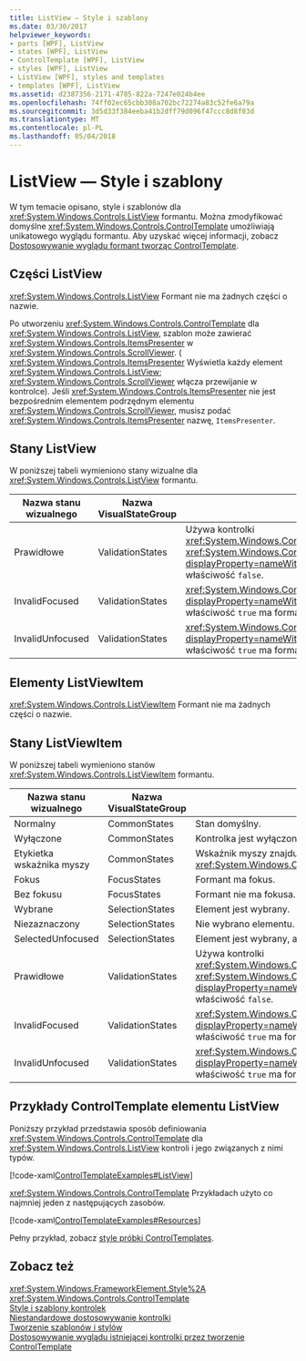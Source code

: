 ```yaml
---
title: ListView — Style i szablony
ms.date: 03/30/2017
helpviewer_keywords:
- parts [WPF], ListView
- states [WPF], ListView
- ControlTemplate [WPF], ListView
- styles [WPF], ListView
- ListView [WPF], styles and templates
- templates [WPF], ListView
ms.assetid: d2387356-2171-4785-822a-7247e024b4ee
ms.openlocfilehash: 74ff02ec65cbb308a702bc72274a83c52fe6a79a
ms.sourcegitcommit: 3d5d33f384eeba41b2dff79d096f47ccc8d8f03d
ms.translationtype: MT
ms.contentlocale: pl-PL
ms.lasthandoff: 05/04/2018
---
```

# <a name="listview-styles-and-templates"></a>ListView — Style i szablony
W tym temacie opisano, style i szablonów dla <xref:System.Windows.Controls.ListView> formantu. Można zmodyfikować domyślne <xref:System.Windows.Controls.ControlTemplate> umożliwiają unikatowego wyglądu formantu. Aby uzyskać więcej informacji, zobacz [Dostosowywanie wyglądu formant tworząc ControlTemplate](../../../../docs/framework/wpf/controls/customizing-the-appearance-of-an-existing-control.md).  
  
## <a name="listview-parts"></a>Części ListView  
 <xref:System.Windows.Controls.ListView> Formant nie ma żadnych części o nazwie.  
  
 Po utworzeniu <xref:System.Windows.Controls.ControlTemplate> dla <xref:System.Windows.Controls.ListView>, szablon może zawierać <xref:System.Windows.Controls.ItemsPresenter> w <xref:System.Windows.Controls.ScrollViewer>. ( <xref:System.Windows.Controls.ItemsPresenter> Wyświetla każdy element <xref:System.Windows.Controls.ListView>; <xref:System.Windows.Controls.ScrollViewer> włącza przewijanie w kontrolce).  Jeśli <xref:System.Windows.Controls.ItemsPresenter> nie jest bezpośrednim elementem podrzędnym elementu <xref:System.Windows.Controls.ScrollViewer>, musisz podać <xref:System.Windows.Controls.ItemsPresenter> nazwę, `ItemsPresenter`.  
  
## <a name="listview-states"></a>Stany ListView  
 W poniższej tabeli wymieniono stany wizualne dla <xref:System.Windows.Controls.ListView> formantu.  
  
|Nazwa stanu wizualnego|Nazwa VisualStateGroup|Opis|  
|-|-|-|  
|Prawidłowe|ValidationStates|Używa kontrolki <xref:System.Windows.Controls.Validation> klasy i <xref:System.Windows.Controls.Validation.HasError%2A?displayProperty=nameWithType> jest dołączona właściwość `false`.|  
|InvalidFocused|ValidationStates|<xref:System.Windows.Controls.Validation.HasError%2A?displayProperty=nameWithType> Jest dołączona właściwość `true` ma formant ma fokus.|  
|InvalidUnfocused|ValidationStates|<xref:System.Windows.Controls.Validation.HasError%2A?displayProperty=nameWithType> Jest dołączona właściwość `true` ma formant nie ma fokusa.|  
  
## <a name="listviewitem-parts"></a>Elementy ListViewItem  
 <xref:System.Windows.Controls.ListViewItem> Formant nie ma żadnych części o nazwie.  
  
## <a name="listviewitem-states"></a>Stany ListViewItem  
 W poniższej tabeli wymieniono stanów <xref:System.Windows.Controls.ListViewItem> formantu.  
  
|Nazwa stanu wizualnego|Nazwa VisualStateGroup|Opis|  
|-|-|-|  
|Normalny|CommonStates|Stan domyślny.|  
|Wyłączone|CommonStates|Kontrolka jest wyłączona.|  
|Etykietka wskaźnika myszy|CommonStates|Wskaźnik myszy znajduje się nad <xref:System.Windows.Controls.ComboBox> formantu.|  
|Fokus|FocusStates|Formant ma fokus.|  
|Bez fokusu|FocusStates|Formant nie ma fokusa.|  
|Wybrane|SelectionStates|Element jest wybrany.|  
|Niezaznaczony|SelectionStates|Nie wybrano elementu.|  
|SelectedUnfocused|SelectionStates|Element jest wybrany, ale nie ma fokusa.|  
|Prawidłowe|ValidationStates|Używa kontrolki <xref:System.Windows.Controls.Validation> klasy i <xref:System.Windows.Controls.Validation.HasError%2A?displayProperty=nameWithType> jest dołączona właściwość `false`.|  
|InvalidFocused|ValidationStates|<xref:System.Windows.Controls.Validation.HasError%2A?displayProperty=nameWithType> Jest dołączona właściwość `true` ma formant ma fokus.|  
|InvalidUnfocused|ValidationStates|<xref:System.Windows.Controls.Validation.HasError%2A?displayProperty=nameWithType> Jest dołączona właściwość `true` ma formant nie ma fokusa.|  
  
## <a name="listview-controltemplate-examples"></a>Przykłady ControlTemplate elementu ListView  
 Poniższy przykład przedstawia sposób definiowania <xref:System.Windows.Controls.ControlTemplate> dla <xref:System.Windows.Controls.ListView> kontroli i jego związanych z nimi typów.  
  
 [!code-xaml[ControlTemplateExamples#ListView](../../../../samples/snippets/csharp/VS_Snippets_Wpf/ControlTemplateExamples/CS/resources/listview.xaml#listview)]  
  
 <xref:System.Windows.Controls.ControlTemplate> Przykładach użyto co najmniej jeden z następujących zasobów.  
  
 [!code-xaml[ControlTemplateExamples#Resources](../../../../samples/snippets/csharp/VS_Snippets_Wpf/ControlTemplateExamples/CS/resources/shared.xaml#resources)]  
  
 Pełny przykład, zobacz [style próbki ControlTemplates](http://go.microsoft.com/fwlink/?LinkID=160041).  
  
## <a name="see-also"></a>Zobacz też  
 <xref:System.Windows.FrameworkElement.Style%2A>  
 <xref:System.Windows.Controls.ControlTemplate>  
 [Style i szablony kontrolek](../../../../docs/framework/wpf/controls/control-styles-and-templates.md)  
 [Niestandardowe dostosowywanie kontrolki](../../../../docs/framework/wpf/controls/control-customization.md)  
 [Tworzenie szablonów i stylów](../../../../docs/framework/wpf/controls/styling-and-templating.md)  
 [Dostosowywanie wyglądu istniejącej kontrolki przez tworzenie ControlTemplate](../../../../docs/framework/wpf/controls/customizing-the-appearance-of-an-existing-control.md)
